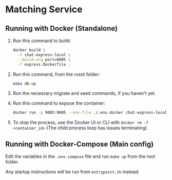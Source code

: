 # Matching Service

## Running with Docker (Standalone)

1. Run this command to build:
   ```sh
   docker build \
     -t chat-express-local \
     --build-arg port=9005 \
     -f express.Dockerfile .
   ```
2. Run this command, from the roxot folder:

   ```sh
   make db-up
   ```

3. Run the necessary migrate and seed commands, if you haven't yet.

4. Run this command to expose the container:
   ```sh
   docker run -p 9005:9005 --env-file ./.env.docker chat-express-local
   ```
5. To stop the process, use the Docker UI or CLI with `docker rm -f <container_id>` (The child process loop has issues terminating)

## Running with Docker-Compose (Main config)

Edit the variables in the `.env.compose` file and run `make up` from the root folder.

Any startup instructions will be run from `entrypoint.sh` instead.
